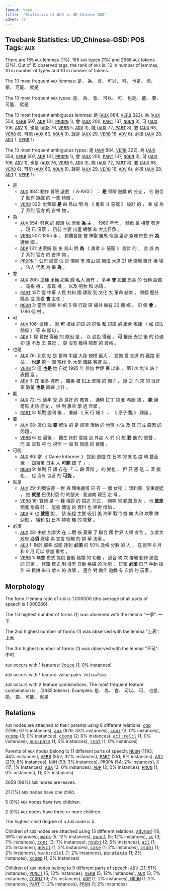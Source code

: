 ```yaml
---
layout: base
title:  'Statistics of AUX in UD_Chinese-GSD'
udver: '2'
---
```


## Treebank Statistics: UD_Chinese-GSD: POS Tags: `AUX`

There are 165 `AUX` lemmas (1%), 165 `AUX` types (1%) and 2686 `AUX` tokens (2%).
Out of 15 observed tags, the rank of `AUX` is: 10 in number of lemmas, 10 in number of types and 10 in number of tokens.

The 10 most frequent `AUX` lemmas: 是、 為、 會、 可以、 可、 也是、 能、 要、 可能、 就是

The 10 most frequent `AUX` types:  是、 為、 會、 可以、 可、 也是、 能、 要、 可能、 就是

The 10 most frequent ambiguous lemmas: 是 (<tt><a href="zh_gsd-pos-AUX.html">AUX</a></tt> 884, <tt><a href="zh_gsd-pos-VERB.html">VERB</a></tt> 322), 為 (<tt><a href="zh_gsd-pos-AUX.html">AUX</a></tt> 554, <tt><a href="zh_gsd-pos-VERB.html">VERB</a></tt> 507, <tt><a href="zh_gsd-pos-ADP.html">ADP</a></tt> 131, <tt><a href="zh_gsd-pos-PROPN.html">PROPN</a></tt> 1), 會 (<tt><a href="zh_gsd-pos-AUX.html">AUX</a></tt> 200, <tt><a href="zh_gsd-pos-PART.html">PART</a></tt> 137, <tt><a href="zh_gsd-pos-NOUN.html">NOUN</a></tt> 3), 可 (<tt><a href="zh_gsd-pos-AUX.html">AUX</a></tt> 106, <tt><a href="zh_gsd-pos-ADV.html">ADV</a></tt> 1), 也是 (<tt><a href="zh_gsd-pos-AUX.html">AUX</a></tt> 76, <tt><a href="zh_gsd-pos-VERB.html">VERB</a></tt> 5, <tt><a href="zh_gsd-pos-ADV.html">ADV</a></tt> 3), 能 (<tt><a href="zh_gsd-pos-AUX.html">AUX</a></tt> 72, <tt><a href="zh_gsd-pos-PART.html">PART</a></tt> 8), 要 (<tt><a href="zh_gsd-pos-AUX.html">AUX</a></tt> 68, <tt><a href="zh_gsd-pos-VERB.html">VERB</a></tt> 6), 可能 (<tt><a href="zh_gsd-pos-AUX.html">AUX</a></tt> 60, <tt><a href="zh_gsd-pos-NOUN.html">NOUN</a></tt> 9), 就是 (<tt><a href="zh_gsd-pos-AUX.html">AUX</a></tt> 29, <tt><a href="zh_gsd-pos-VERB.html">VERB</a></tt> 16, <tt><a href="zh_gsd-pos-ADV.html">ADV</a></tt> 6), 必須 (<tt><a href="zh_gsd-pos-AUX.html">AUX</a></tt> 28, <tt><a href="zh_gsd-pos-ADJ.html">ADJ</a></tt> 1, <tt><a href="zh_gsd-pos-VERB.html">VERB</a></tt> 1)

The 10 most frequent ambiguous types:  是 (<tt><a href="zh_gsd-pos-AUX.html">AUX</a></tt> 884, <tt><a href="zh_gsd-pos-VERB.html">VERB</a></tt> 322), 為 (<tt><a href="zh_gsd-pos-AUX.html">AUX</a></tt> 554, <tt><a href="zh_gsd-pos-VERB.html">VERB</a></tt> 507, <tt><a href="zh_gsd-pos-ADP.html">ADP</a></tt> 131, <tt><a href="zh_gsd-pos-PROPN.html">PROPN</a></tt> 1), 會 (<tt><a href="zh_gsd-pos-AUX.html">AUX</a></tt> 200, <tt><a href="zh_gsd-pos-PART.html">PART</a></tt> 137, <tt><a href="zh_gsd-pos-NOUN.html">NOUN</a></tt> 3), 可 (<tt><a href="zh_gsd-pos-AUX.html">AUX</a></tt> 106, <tt><a href="zh_gsd-pos-ADV.html">ADV</a></tt> 1), 也是 (<tt><a href="zh_gsd-pos-AUX.html">AUX</a></tt> 76, <tt><a href="zh_gsd-pos-VERB.html">VERB</a></tt> 5, <tt><a href="zh_gsd-pos-ADV.html">ADV</a></tt> 3), 能 (<tt><a href="zh_gsd-pos-AUX.html">AUX</a></tt> 72, <tt><a href="zh_gsd-pos-PART.html">PART</a></tt> 8), 要 (<tt><a href="zh_gsd-pos-AUX.html">AUX</a></tt> 68, <tt><a href="zh_gsd-pos-VERB.html">VERB</a></tt> 6), 可能 (<tt><a href="zh_gsd-pos-AUX.html">AUX</a></tt> 60, <tt><a href="zh_gsd-pos-NOUN.html">NOUN</a></tt> 9), 就是 (<tt><a href="zh_gsd-pos-AUX.html">AUX</a></tt> 29, <tt><a href="zh_gsd-pos-VERB.html">VERB</a></tt> 16, <tt><a href="zh_gsd-pos-ADV.html">ADV</a></tt> 6), 必須 (<tt><a href="zh_gsd-pos-AUX.html">AUX</a></tt> 28, <tt><a href="zh_gsd-pos-ADJ.html">ADJ</a></tt> 1, <tt><a href="zh_gsd-pos-VERB.html">VERB</a></tt> 1)


* 是
  * <tt><a href="zh_gsd-pos-AUX.html">AUX</a></tt> 884: 動作 冒險 遊戲 （ A-AVG ） ： <b>是</b> 冒險 遊戲 的 分支 ， 它 融合 了 動作 遊戲 的 一些 特徵 。
  * <tt><a href="zh_gsd-pos-VERB.html">VERB</a></tt> 322: 史萊姆 <b>是</b> 由 鳥山 明 為 《 勇者 斗 惡龍 》 設計 的 ， 並 成 為 了 系列 官方 的 吉祥 物 。
* 為
  * <tt><a href="zh_gsd-pos-AUX.html">AUX</a></tt> 554: 努克 的 經濟 以 漁業 <b>為</b> 主 ， 1960 年代 ， 鱈魚 業 相當 發達 ， 現 已 沒落 ， 目前 主要 出產 螃蟹 和 大比目魚 。
  * <tt><a href="zh_gsd-pos-VERB.html">VERB</a></tt> 507: 1355 年 ， 勃蘭登堡 被 神聖 羅馬 帝國 皇帝 查理 四世 升 <b>為</b> 選侯 國 。
  * <tt><a href="zh_gsd-pos-ADP.html">ADP</a></tt> 131: 史萊姆 是 由 鳥山 明 <b>為</b> 《 勇者 斗 惡龍 》 設計 的 ， 並 成 為 了 系列 官方 的 吉祥 物 。
  * <tt><a href="zh_gsd-pos-PROPN.html">PROPN</a></tt> 1: 公司 總部 位 於 深圳 市 南山 區 南海 大道 21 號 深圳 直升 機 場 ， 法人 代表 為 畢 <b>為</b> 。
* 會
  * <tt><a href="zh_gsd-pos-AUX.html">AUX</a></tt> 200: 這種 車輛 如果 歸 私人 擁有 ， 多半 <b>會</b> 設置 昂貴 的 音頻 設備 、 電視 機 、 影碟 機 ， 以及 吧台 和 冰箱 。
  * <tt><a href="zh_gsd-pos-PART.html">PART</a></tt> 137: 從 中華 人民 共和 國 建政 到 文化 大 革命 結束 ， 單縣 歷任 縣長 或 革委 <b>會</b> 主任 ：
  * <tt><a href="zh_gsd-pos-NOUN.html">NOUN</a></tt> 3: 當時 關東 州 的 5 個 行政 區 總共 轄有 20 個 鄉 、 51 個 <b>會</b> 、 1786 個 村 。
* 可
  * <tt><a href="zh_gsd-pos-AUX.html">AUX</a></tt> 106: 這樣 ， 就 <b>可</b> 根據 詞語 的 詞性 和 詞語 的 組合 規律 （ 如 語法 關係 ） 等 來 斷句 。
  * <tt><a href="zh_gsd-pos-ADV.html">ADV</a></tt> 1: 權 賢妃 得寵 的 原因 是 ， 以 姿色 得寵 ， <b>可</b> 權氏 去世 後 的 待遇 卻 遠 不及 王 貴妃 ， 更 沒有 獲得 陪葬 的 資格 。
* 也是
  * <tt><a href="zh_gsd-pos-AUX.html">AUX</a></tt> 76: 北京 站 是 當時 中國 大陸 規模 最大 、 設備 最 先進 的 鐵路 車站 ， <b>也是</b> 第一 個 現代 化 大型 鐵路 客運 站 。
  * <tt><a href="zh_gsd-pos-VERB.html">VERB</a></tt> 5: 這 <b>也是</b> 她 自從 1995 年 參加 世錦 賽 以來 ， 第1 次 無法 站上 表揚 臺 。
  * <tt><a href="zh_gsd-pos-ADV.html">ADV</a></tt> 3: 在 很多 城市 ， 羅素 被 扣上 異端 的 帽子 ， 隨 之 而 來 的 批評 家 數量 <b>也是</b> 直線 上升 。
* 能
  * <tt><a href="zh_gsd-pos-AUX.html">AUX</a></tt> 72: 他 幼年 受 過 良好 的 教育 ， 通曉 拉丁 語 和 希臘 語 ， <b>能</b> 誦 荷馬 史詩 原文 ， 併 到 雅典 學 過 哲學 。
  * <tt><a href="zh_gsd-pos-PART.html">PART</a></tt> 8: 抗戰 勝利 後 ， 兼辦 《 天 行 報 》 、 《 原子 <b>能</b> 》 雜誌 。
* 要
  * <tt><a href="zh_gsd-pos-AUX.html">AUX</a></tt> 68: 區位 論 <b>要</b> 解決 的 是 經濟 活動 的 地理 方位 及 其 形成 原因 的 問題 。
  * <tt><a href="zh_gsd-pos-VERB.html">VERB</a></tt> 6: 在 最後 ， 醫生 終於 意識 到 外星 人 們 只 想 <b>要</b> 他 的 歌聲 ， 而 並 沒有 將 他 視作 一 個 有 情感 的 實體 。
* 可能
  * <tt><a href="zh_gsd-pos-AUX.html">AUX</a></tt> 60: 當 《 Game Informer 》 提到 遊戲 在 日本 的 知名 度 時 甚至 說 「 四百萬 日本 人 <b>可能</b> 錯 了 」 。
  * <tt><a href="zh_gsd-pos-NOUN.html">NOUN</a></tt> 9: 雖則 日 語 存在 「 二 段 音階 」 的 變化 ， 但 只 憑 這 二 音 變化 ， 也 沒有 協音 的 <b>可能</b> 。
* 就是
  * <tt><a href="zh_gsd-pos-AUX.html">AUX</a></tt> 29: 利奧波德 一世 與 瑪格麗塔 只 有 一 個 女兒 ： 瑪利亞 · 安東妮婭 ， 她 <b>就是</b> 巴伐利亞 的 約瑟夫 · 斐迪南 親王 之 母 。
  * <tt><a href="zh_gsd-pos-VERB.html">VERB</a></tt> 16: 寬頻 是 一 種 相對 的 描述 方式 ， 頻率 的 範圍 愈大 ， 也 <b>就是</b> 頻寬 愈高 時 ， 能夠 傳送 的 資料 也 相對 增加 。
  * <tt><a href="zh_gsd-pos-ADV.html">ADV</a></tt> 6: 也 <b>就是</b> 說 ， 該 航程 主要 吸引 美 海軍 戰鬥 機 向 大和 攻擊 隊 迎戰 ， 緩和 對 日本 特攻 機 的 攻擊 。
* 必須
  * <tt><a href="zh_gsd-pos-AUX.html">AUX</a></tt> 28: 由於 加拿大 在 二戰 後 簽署 了 聯合 國 世界 人權 宣言 ， 加拿大 政府 <b>必須</b> 廢除 與 宣言 牴觸 的 排 華 法案 。
  * <tt><a href="zh_gsd-pos-ADJ.html">ADJ</a></tt> 1: 對於 那些 沒能 達到 <b>必須</b> 的 50% 及格 分數 的 人 ， 在 同年 8 月 和 9 月 可以 參加 重考 。
  * <tt><a href="zh_gsd-pos-VERB.html">VERB</a></tt> 1: 無雙 模式 提供 自動 格檔 的 功能 ， 適合 初 次 接觸 動作 遊戲 的 玩家 ， 修羅 模式 則 沒有 自動 格檔 的 功能 ， 玩家 <b>必須</b> 自己 手動 操作 來 抵擋 來自 敵人 的 攻擊 ， 適合 對 動作 遊戲 有 自信 的 玩家 。

## Morphology

The form / lemma ratio of `AUX` is 1.000000 (the average of all parts of speech is 1.000266).

The 1st highest number of forms (1) was observed with the lemma “一爭”: 一爭.

The 2nd highest number of forms (1) was observed with the lemma “上表”: 上表.

The 3rd highest number of forms (1) was observed with the lemma “不可”: 不可.

`AUX` occurs with 1 features: <tt><a href="zh_gsd-feat-Voice.html">Voice</a></tt> (1; 0% instances)

`AUX` occurs with 1 feature-value pairs: `Voice=Pass`

`AUX` occurs with 2 feature combinations.
The most frequent feature combination is `_` (2685 tokens).
Examples: 是、 為、 會、 可以、 可、 也是、 能、 要、 可能、 就是


## Relations

`AUX` nodes are attached to their parents using 8 different relations: <tt><a href="zh_gsd-dep-cop.html">cop</a></tt> (1796; 67% instances), <tt><a href="zh_gsd-dep-aux.html">aux</a></tt> (879; 33% instances), <tt><a href="zh_gsd-dep-conj.html">conj</a></tt> (3; 0% instances), <tt><a href="zh_gsd-dep-xcomp.html">xcomp</a></tt> (3; 0% instances), <tt><a href="zh_gsd-dep-ccomp.html">ccomp</a></tt> (2; 0% instances), <tt><a href="zh_gsd-dep-acl-relcl.html">acl:relcl</a></tt> (1; 0% instances), <tt><a href="zh_gsd-dep-aux-pass.html">aux:pass</a></tt> (1; 0% instances), <tt><a href="zh_gsd-dep-root.html">root</a></tt> (1; 0% instances)

Parents of `AUX` nodes belong to 11 different parts of speech: <tt><a href="zh_gsd-pos-NOUN.html">NOUN</a></tt> (1193; 44% instances), <tt><a href="zh_gsd-pos-VERB.html">VERB</a></tt> (852; 32% instances), <tt><a href="zh_gsd-pos-PART.html">PART</a></tt> (251; 9% instances), <tt><a href="zh_gsd-pos-ADJ.html">ADJ</a></tt> (219; 8% instances), <tt><a href="zh_gsd-pos-NUM.html">NUM</a></tt> (93; 3% instances), <tt><a href="zh_gsd-pos-PROPN.html">PROPN</a></tt> (54; 2% instances), <tt><a href="zh_gsd-pos-X.html">X</a></tt> (17; 1% instances), <tt><a href="zh_gsd-pos-AUX.html">AUX</a></tt> (3; 0% instances), <tt><a href="zh_gsd-pos-ADP.html">ADP</a></tt> (2; 0% instances), <tt><a href="zh_gsd-pos-PRON.html">PRON</a></tt> (1; 0% instances),  (1; 0% instances)

2658 (99%) `AUX` nodes are leaves.

21 (1%) `AUX` nodes have one child.

5 (0%) `AUX` nodes have two children.

2 (0%) `AUX` nodes have three or more children.

The highest child degree of a `AUX` node is 5.

Children of `AUX` nodes are attached using 13 different relations: <tt><a href="zh_gsd-dep-advmod.html">advmod</a></tt> (16; 39% instances), <tt><a href="zh_gsd-dep-mark.html">mark</a></tt> (5; 12% instances), <tt><a href="zh_gsd-dep-punct.html">punct</a></tt> (5; 12% instances), <tt><a href="zh_gsd-dep-cc.html">cc</a></tt> (3; 7% instances), <tt><a href="zh_gsd-dep-conj.html">conj</a></tt> (3; 7% instances), <tt><a href="zh_gsd-dep-nsubj.html">nsubj</a></tt> (2; 5% instances), <tt><a href="zh_gsd-dep-acl.html">acl</a></tt> (1; 2% instances), <tt><a href="zh_gsd-dep-advcl.html">advcl</a></tt> (1; 2% instances), <tt><a href="zh_gsd-dep-case.html">case</a></tt> (1; 2% instances), <tt><a href="zh_gsd-dep-csubj.html">csubj</a></tt> (1; 2% instances), <tt><a href="zh_gsd-dep-mark-relcl.html">mark:relcl</a></tt> (1; 2% instances), <tt><a href="zh_gsd-dep-parataxis.html">parataxis</a></tt> (1; 2% instances), <tt><a href="zh_gsd-dep-xcomp.html">xcomp</a></tt> (1; 2% instances)

Children of `AUX` nodes belong to 9 different parts of speech: <tt><a href="zh_gsd-pos-ADV.html">ADV</a></tt> (21; 51% instances), <tt><a href="zh_gsd-pos-PUNCT.html">PUNCT</a></tt> (5; 12% instances), <tt><a href="zh_gsd-pos-VERB.html">VERB</a></tt> (5; 12% instances), <tt><a href="zh_gsd-pos-AUX.html">AUX</a></tt> (3; 7% instances), <tt><a href="zh_gsd-pos-CCONJ.html">CCONJ</a></tt> (3; 7% instances), <tt><a href="zh_gsd-pos-ADP.html">ADP</a></tt> (1; 2% instances), <tt><a href="zh_gsd-pos-NOUN.html">NOUN</a></tt> (1; 2% instances), <tt><a href="zh_gsd-pos-PART.html">PART</a></tt> (1; 2% instances), <tt><a href="zh_gsd-pos-PRON.html">PRON</a></tt> (1; 2% instances)


